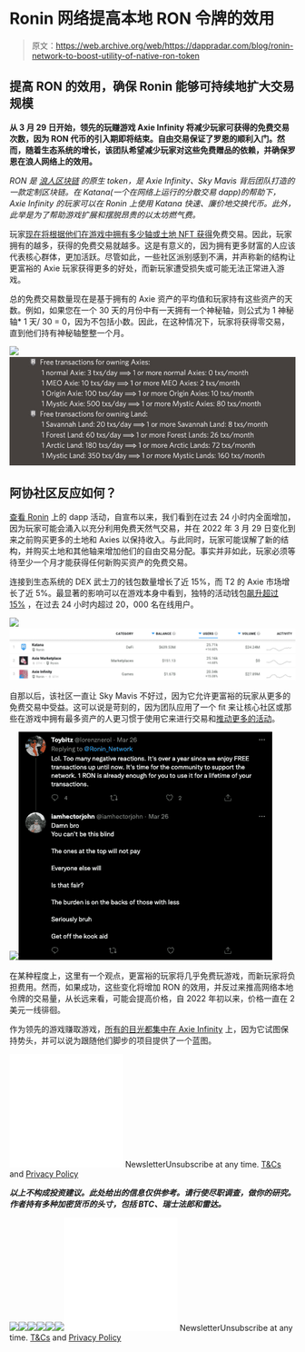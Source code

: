 # Ronin 网络提高本地 RON 令牌的效用

> 原文：<https://web.archive.org/web/https://dappradar.com/blog/ronin-network-to-boost-utility-of-native-ron-token>

## 提高 RON 的效用，确保 Ronin 能够可持续地扩大交易规模

**从 3 月 29 日开始，领先的玩赚游戏 Axie Infinity 将减少玩家可获得的免费交易次数，因为 RON 代币的引入期即将结束。自由交易保证了罗恩的顺利入门。然而，随着生态系统的增长，该团队希望减少玩家对这些免费赠品的依赖，并确保罗恩在浪人网络上的效用。**

*RON 是* [*浪人区块链*](https://web.archive.org/web/20221002000023/https://dappradar.com/rankings/protocol/ronin) *的原生 token，是 Axie Infinity、Sky Mavis 背后团队打造的一款定制区块链。在 Katana(一个在网络上运行的分散交易 dapp)的帮助下，Axie Infinity 的玩家可以在 Ronin 上使用 Katana 快速、廉价地交换代币。此外，此举是为了帮助游戏扩展和摆脱昂贵的以太坊燃气费。*

玩家[现在将根据他们在游戏中拥有多少轴或土地 NFT 获得](https://web.archive.org/web/20221002000023/https://twitter.com/Ronin_Network/status/1507422485544808448)免费交易。因此，玩家拥有的越多，获得的免费交易就越多。这是有意义的，因为拥有更多财富的人应该代表核心群体，更加活跃。尽管如此，一些社区派别感到不满，并声称新的结构让更富裕的 Axie 玩家获得更多的好处，而新玩家遭受损失或可能无法正常进入游戏。

总的免费交易数量现在是基于拥有的 Axie 资产的平均值和玩家持有这些资产的天数。例如，如果您在一个 30 天的月份中有一天拥有一个神秘轴，则公式为 1 神秘轴* 1 天/ 30 = 0，因为不包括小数。因此，在这种情况下，玩家将获得零交易，直到他们持有神秘轴整整一个月。

![](img/aaf4a85eb7c80a6d9504e72f9c0298f3.png)![](img/d4c552d12c073d1b68cda224b0af5219.png)

## 阿协社区反应如何？

[查看 Ronin](https://web.archive.org/web/20221002000023/https://dappradar.com/rankings/protocol/ronin) 上的 dapp 活动，自宣布以来，我们看到在过去 24 小时内全面增加，因为玩家可能会涌入以充分利用免费天然气交易，并在 2022 年 3 月 29 日变化到来之前购买更多的土地和 Axies 以保持收入。与此同时，玩家可能误解了新的结构，并购买土地和其他轴来增加他们的自由交易分配。事实并非如此，玩家必须等待至少一个月才能获得任何新购买资产的免费交易。

连接到生态系统的 DEX 武士刀的钱包数量增长了近 15%，而 T2 的 Axie 市场增长了近 5%。最显著的影响可以在游戏本身中看到，独特的活动钱包[飙升超过 15%](https://web.archive.org/web/20221002000023/https://dappradar.com/ronin/games/axie-infinity) ，在过去 24 小时内超过 20，000 名在线用户。

![](img/35e25ec2896146977c1b8dcb62a944b6.png)![](img/5cd59c3a815618ef77f0a6e0859b8829.png)

自那以后，该社区一直让 Sky Mavis 不好过，因为它允许更富裕的玩家从更多的免费交易中受益。这可以说是苛刻的，因为团队应用了一个 fit 来让核心社区或那些在游戏中拥有最多资产的人更习惯于使用它来进行交易和[推动更多的活动](https://web.archive.org/web/20221002000023/https://dappradar.com/blog/axie-infinity-engages-lift-off-katana-dex-shows-comeback)。

![](img/6ae3d0afee0a59fb26934da30556addf.png)![](img/7436067485d00850ff6e8e33f1a65d81.png)

在某种程度上，这里有一个观点，更富裕的玩家将几乎免费玩游戏，而新玩家将负担费用。然而，如果成功，这些变化将增加 RON 的效用，并反过来推高网络本地令牌的交易量，从长远来看，可能会提高价格，自 2022 年初以来，价格一直在 2 美元一线徘徊。

作为领先的游戏赚取游戏，[所有的目光都集中在 Axie Infinity](https://web.archive.org/web/20221002000023/https://dappradar.com/blog/axie-infinity-engages-lift-off-katana-dex-shows-comeback) 上，因为它试图保持势头，并可以说为跟随他们脚步的项目提供了一个蓝图。

![](img/6d5a4a2d609c56e1a5771717e54ba759.png) NewsletterUnsubscribe at any time. [T&Cs](https://web.archive.org/web/20221002000023/https://dappradar.com/terms) and [Privacy Policy](https://web.archive.org/web/20221002000023/https://dappradar.com/privacy-policy)

***以上不构成投资建议。此处给出的信息仅供参考。请行使尽职调查，做你的研究。作者持有多种加密货币的头寸，包括 BTC、瑞士法郎和雷达。***

[](https://web.archive.org/web/20221002000023/https://dappradar.com/ethereum/games/axie-infinity)[![](img/708b88958c4ef21e9d35343890d666ab.png)<picture>![](img/c72420814bf51372e15f018e14a1767a.png)</picture>](https://web.archive.org/web/20221002000023/https://dappradar.com/ethereum/games/axie-infinity)[](https://web.archive.org/web/20221002000023/https://dappradar.com/blog/axie-infinity-biggest-contributor-to-august-game-nft-trading/)[![](img/708b88958c4ef21e9d35343890d666ab.png)<picture>![](img/797589547273da9e18e5a7233662ce21.png)</picture>](https://web.archive.org/web/20221002000023/https://dappradar.com/blog/axie-infinity-biggest-contributor-to-august-game-nft-trading/)[](https://web.archive.org/web/20221002000023/https://dappradar.com/hub/swap/eth/ETH/AXS?to=0xbb0e17ef65f82ab018d8edd776e8dd940327b28b)[![](img/708b88958c4ef21e9d35343890d666ab.png)<picture>![](img/28420c803bcb97461bb02e2e5274e2d4.png)</picture>](https://web.archive.org/web/20221002000023/https://dappradar.com/hub/swap/eth/ETH/AXS?to=0xbb0e17ef65f82ab018d8edd776e8dd940327b28b)![](img/6d5a4a2d609c56e1a5771717e54ba759.png) NewsletterUnsubscribe at any time. [T&Cs](https://web.archive.org/web/20221002000023/https://dappradar.com/terms) and [Privacy Policy](https://web.archive.org/web/20221002000023/https://dappradar.com/privacy-policy)